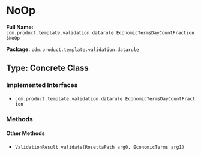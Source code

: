 # NoOp

**Full Name:** `cdm.product.template.validation.datarule.EconomicTermsDayCountFraction$NoOp`

**Package:** `cdm.product.template.validation.datarule`

## Type: Concrete Class

### Implemented Interfaces

- `cdm.product.template.validation.datarule.EconomicTermsDayCountFraction`

### Methods

#### Other Methods

- `ValidationResult validate(RosettaPath arg0, EconomicTerms arg1)`


